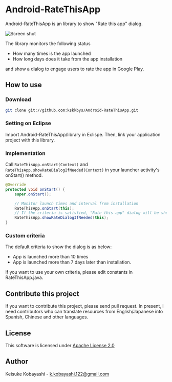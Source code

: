 Android-RateThisApp
===================

Android-RateThisApp is an library to show "Rate this app" dialog.

![Screen shot](https://raw.github.com/kskkbys/Android-RateThisApp/master/screenshot_resized.png)

The library monitors the following status

* How many times is the app launched
* How long days does it take from the app installation

and show a dialog to engage users to rate the app in Google Play.

## How to use

### Download
```sh
git clone git://github.com:kskkbys/Android-RateThisApp.git
```

### Setting on Eclipse
Import Android-RateThisApp/library in Eclispe. Then, link your application project with this library.

### Implementation
Call `RateThisApp.onStart(Context)` and `RateThisApp.showRateDialogIfNeeded(Context)` in your launcher activity's onStart() method.
```java
@Override
protected void onStart() {
    super.onStart();

    // Monitor launch times and interval from installation
    RateThisApp.onStart(this);
    // If the criteria is satisfied, "Rate this app" dialog will be shown
    RateThisApp.showRateDialogIfNeeded(this);
}
```

### Custom criteria
The default criteria to show the dialog is as below:

* App is launched more than 10 times
* App is launched more than 7 days later than installation.

If you want to use your own criteria, please edit constants in RateThisApp.java.

## Contribute this project
If you want to contribute this project, please send pull request.
In present, I need contributors who can translate resources from English/Japanese into Spanish, Chinese and other languages.

## License
This software is licensed under [Apache License 2.0](http://www.apache.org/licenses/LICENSE-2.0.html)

## Author
Keisuke Kobayashi - k.kobayashi.122@gmail.com
